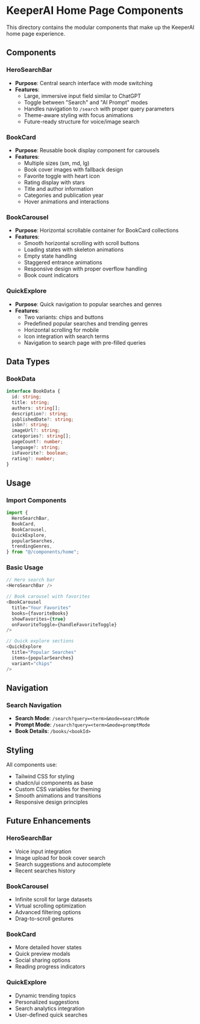 # KeeperAI Home Page Components

This directory contains the modular components that make up the KeeperAI home page experience.

## Components

### HeroSearchBar

- **Purpose**: Central search interface with mode switching
- **Features**:
  - Large, immersive input field similar to ChatGPT
  - Toggle between "Search" and "AI Prompt" modes
  - Handles navigation to `/search` with proper query parameters
  - Theme-aware styling with focus animations
  - Future-ready structure for voice/image search

### BookCard

- **Purpose**: Reusable book display component for carousels
- **Features**:
  - Multiple sizes (sm, md, lg)
  - Book cover images with fallback design
  - Favorite toggle with heart icon
  - Rating display with stars
  - Title and author information
  - Categories and publication year
  - Hover animations and interactions

### BookCarousel

- **Purpose**: Horizontal scrollable container for BookCard collections
- **Features**:
  - Smooth horizontal scrolling with scroll buttons
  - Loading states with skeleton animations
  - Empty state handling
  - Staggered entrance animations
  - Responsive design with proper overflow handling
  - Book count indicators

### QuickExplore

- **Purpose**: Quick navigation to popular searches and genres
- **Features**:
  - Two variants: chips and buttons
  - Predefined popular searches and trending genres
  - Horizontal scrolling for mobile
  - Icon integration with search terms
  - Navigation to search page with pre-filled queries

## Data Types

### BookData

```typescript
interface BookData {
  id: string;
  title: string;
  authors: string[];
  description?: string;
  publishedDate?: string;
  isbn?: string;
  imageUrl?: string;
  categories?: string[];
  pageCount?: number;
  language?: string;
  isFavorite?: boolean;
  rating?: number;
}
```

## Usage

### Import Components

```typescript
import {
  HeroSearchBar,
  BookCard,
  BookCarousel,
  QuickExplore,
  popularSearches,
  trendingGenres,
} from "@/components/home";
```

### Basic Usage

```typescript
// Hero search bar
<HeroSearchBar />

// Book carousel with favorites
<BookCarousel
  title="Your Favorites"
  books={favoriteBooks}
  showFavorites={true}
  onFavoriteToggle={handleFavoriteToggle}
/>

// Quick explore sections
<QuickExplore
  title="Popular Searches"
  items={popularSearches}
  variant="chips"
/>
```

## Navigation

### Search Navigation

- **Search Mode**: `/search?query=<term>&mode=searchMode`
- **Prompt Mode**: `/search?query=<term>&mode=promptMode`
- **Book Details**: `/books/<bookId>`

## Styling

All components use:

- Tailwind CSS for styling
- shadcn/ui components as base
- Custom CSS variables for theming
- Smooth animations and transitions
- Responsive design principles

## Future Enhancements

### HeroSearchBar

- Voice input integration
- Image upload for book cover search
- Search suggestions and autocomplete
- Recent searches history

### BookCarousel

- Infinite scroll for large datasets
- Virtual scrolling optimization
- Advanced filtering options
- Drag-to-scroll gestures

### BookCard

- More detailed hover states
- Quick preview modals
- Social sharing options
- Reading progress indicators

### QuickExplore

- Dynamic trending topics
- Personalized suggestions
- Search analytics integration
- User-defined quick searches
